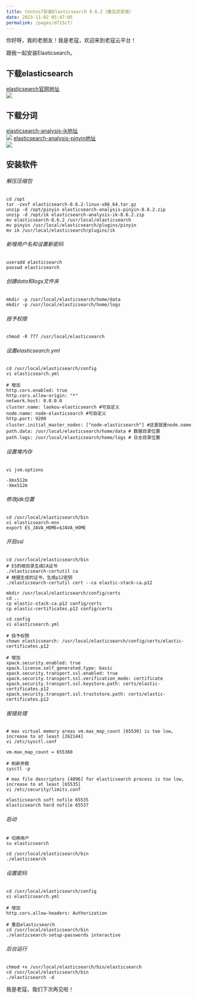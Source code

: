 ```yaml
---
title: Centos7安装Elasticsearch 8.6.2（傻瓜式安装）
date: 2023-11-02 05:47:05
permalink: /pages/d715cf/
---
```


你好呀，我的老朋友！我是老寇，欢迎来到老寇云平台！

跟我一起安装Elasticsearch。

## 下载elasticsearch

<a target="_blank" href="https://www.elastic.co/cn/downloads/past-releases/elasticsearch-8-6-2">
elasticsearch官网地址</a><br/>
<img src="/img/8/img.png">

## 下载分词

<a target='_blank' href='https://github.com/medcl/elasticsearch-analysis-ik/releases/tag/v8.6.2'>
elasticsearch-analysis-ik地址</a><br/>
<img src="/img/8/img_1.png">

<a target='_blank' href='https://github.com/medcl/elasticsearch-analysis-pinyin/releases/tag/v8.6.2'>
elasticsearch-analysis-pinyin地址</a><br/>
<img src="/img/8/img_2.png">

## 安装软件

###### 解压压缩包

```shell
cd /opt
tar -zxvf elasticsearch-8.6.2-linux-x86_64.tar.gz
unzip -d /opt/pinyin elasticsearch-analysis-pinyin-8.6.2.zip
unzip -d /opt/ik elasticsearch-analysis-ik-8.6.2.zip
mv elasticsearch-8.6.2 /usr/local/elasticsearch
mv pinyin /usr/local/elasticsearch/plugins/pinyin
mv ik /usr/local/elasticsearch/plugins/ik
```

###### 新增用户名和设置新密码

```shell
useradd elasticsearch
passwd elasticsearch
```

###### 创建data和logs文件夹

```shell
mkdir -p /usr/local/elasticsearch/home/data
mkdir -p /usr/local/elasticsearch/home/logs
```

###### 授予权限

```shell
chmod -R 777 /usr/local/elasticsearch
```

###### 设置elasticsearch.yml

```shell
cd /usr/local/elasticsearch/config
vi elasticsearch.yml
```

```shell
# 增加
http.cors.enabled: true
http.cors.allow-origin: "*"
network.host: 0.0.0.0
cluster.name: laokou-elasticsearch #可自定义
node.name: node-elasticsearch #可自定义
http.port: 9200
cluster.initial_master_nodes: ["node-elasticsearch"] #这里就是node.name
path.data: /usr/local/elasticsearch/home/data # 数据目录位置
path.logs: /usr/local/elasticsearch/home/logs # 日志目录位置
```

###### 设置堆内存

```shell
vi jvm.options
```

```shell
-Xms512m
-Xmx512m
```

###### 修改jdk位置

```shell
cd /usr/local/elasticsearch/bin
vi elasticsearch-env
export ES_JAVA_HOME=$JAVA_HOME
```

###### 开启ssl

```shell
cd /usr/local/elasticsearch/bin
# ES的根目录生成CA证书
./elasticsearch-certutil ca
# 根据生成的证书，生成p12密钥
./elasticsearch-certutil cert --ca elastic-stack-ca.p12
```

```shell
mkdir /usr/local/elasticsearch/config/certs
cd ..
cp elastic-stack-ca.p12 config/certs
cp elastic-certificates.p12 config/certs
```

```shell
cd config
vi elasticsearch.yml
```

```shell
# 授予权限
chown elasticsearch: /usr/local/elasticsearch/config/certs/elastic-certificates.p12
```

```shell
# 增加
xpack.security.enabled: true
xpack.license.self_generated.type: basic
xpack.security.transport.ssl.enabled: true
xpack.security.transport.ssl.verification_mode: certificate
xpack.security.transport.ssl.keystore.path: certs/elastic-certificates.p12
xpack.security.transport.ssl.truststore.path: certs/elastic-certificates.p12
```

###### 报错处理

```shell
# max virtual memory areas vm.max_map_count [65530] is too low, increase to at least [262144]
vi /etc/sysctl.conf
```

```shell
vm.max_map_count = 655360
```

```shell
# 刷新参数
sysctl -p
```

```shell
# max file descriptors [4096] for elasticsearch process is too low, increase to at least [65535]
vi /etc/security/limits.conf
```

```shell
elasticsearch soft nofile 65535
elasticsearch hard nofile 65537
```

###### 启动

```shell
# 切换用户
su elasticsearch
```

```shell
cd /usr/local/elasticsearch/bin
./elasticsearch
```

###### 设置密码

```shell
cd /usr/local/elasticsearch/config
vi elasticsearch.yml
```

```shell
# 增加
http.cors.allow-headers: Authorization
```

```shell
# 重启elasticsearch
cd /usr/local/elasticsearch/bin
./elasticsearch-setup-passwords interactive
```

###### 后台运行

```shell
chmod +x /usr/local/elasticsearch/bin/elasticsearch
cd /usr/local/elasticsearch/bin
./elasticsearch -d
```

我是老寇，我们下次再见啦！

